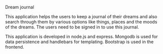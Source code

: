 Dream journal

This application helps the users to keep a journal of their dreams and also search through them by various options like things, places and the moods of the dreams. The users need to be signed in to use this journal.  

This application is developed in node.js and express. Mongodb is used for data persistence and handlebars for templating. Bootstrap is used in the frontend.
